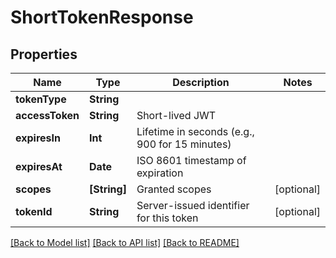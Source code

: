 # ShortTokenResponse

## Properties
Name | Type | Description | Notes
------------ | ------------- | ------------- | -------------
**tokenType** | **String** |  | 
**accessToken** | **String** | Short-lived JWT | 
**expiresIn** | **Int** | Lifetime in seconds (e.g., 900 for 15 minutes) | 
**expiresAt** | **Date** | ISO 8601 timestamp of expiration | 
**scopes** | **[String]** | Granted scopes | [optional] 
**tokenId** | **String** | Server-issued identifier for this token | [optional] 

[[Back to Model list]](../README.md#documentation-for-models) [[Back to API list]](../README.md#documentation-for-api-endpoints) [[Back to README]](../README.md)


